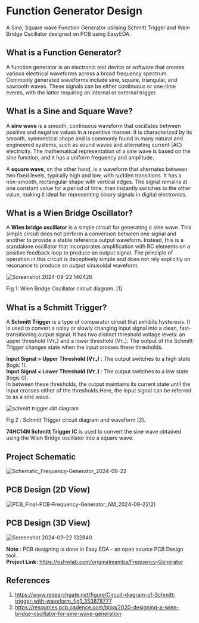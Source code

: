 # Function Generator Design
 A Sine, Square wave Function Generator utilising Schmitt Trigger and Wein Bridge Oscillator designed on PCB using EasyEDA.


## What is a Function Generator?

A function generator is an electronic test device or software that creates various electrical waveforms across a broad frequency spectrum. Commonly generated waveforms include sine, square, triangular, and sawtooth waves. These signals can be either continuous or one-time events, with the latter requiring an internal or external trigger.


## What is a Sine and Square Wave?

A **sine wave** is a smooth, continuous waveform that oscillates between positive and negative values in a repetitive manner. It is characterized by its smooth, symmetrical shape and is commonly found in many natural and engineered systems, such as sound waves and alternating current (AC) electricity. The mathematical representation of a sine wave is based on the sine function, and it has a uniform frequency and amplitude.

 
A **square wave**, on the other hand, is a waveform that alternates between two fixed levels, typically high and low, with sudden transitions. It has a non-smooth, rectangular shape with vertical edges. The signal remains at one constant value for a period of time, then instantly switches to the other value, making it ideal for representing binary signals in digital electronics.


## What is a Wien Bridge Oscillator?
A **Wien bridge oscillator** is a simple circuit for generating a sine wave. This simple circuit does not perform a conversion between one signal and another to provide a stable reference output waveform. Instead, this is a standalone oscillator that incorporates amplification with RC elements on a positive feedback loop to produce an output signal. The principle of operation in this circuit is deceptively simple and does not rely explicitly on resonance to produce an output sinusoidal waveform.

 
![Screenshot 2024-09-22 140426](https://github.com/user-attachments/assets/64d63d09-2e54-4a98-a8b1-750e0152cf65)

Fig 1: Wien Bridge Oscillator circuit diagram. [1]

 
## What is a Schmitt Trigger?

A **Schmitt Trigger** is a type of comparator circuit that exhibits hysteresis. It is used to convert a noisy or slowly changing input signal into a clean, fast-transitioning output signal. It has two distinct threshold voltage levels: an upper threshold (Vᴛ₊) and a lower threshold (Vᴛ₋). The output of the Schmitt Trigger changes state when the input crosses these thresholds.

**Input Signal > Upper Threshold (Vᴛ₊)** : The output switches to a high state (logic 1). <br>
**Input Signal < Lower Threshold (Vᴛ₋)** : The output switches to a low state (logic 0).  <br>
In between these thresholds, the output maintains its current state until the input crosses either of the thresholds.Here, the input signal can be referred to as a sine wave.

 ![schmitt trigger ckt diagram](https://github.com/user-attachments/assets/8e2a4f33-5a75-4362-851d-01346ff10de8)

Fig 2 : Schmitt Trigger circuit diagram and waveform [2].

 
**74HC14N Schmitt Trigger IC** is used to convert the sine wave obtained using the Wien Bridge oscillator into a square wave.

## Project Schematic
![Schematic_Frequency-Generator_2024-09-22](https://github.com/user-attachments/assets/8cbac623-6037-4b5f-83c9-694faaf6be4c)

## PCB Design (2D View)
![PCB_Final-PCB-Frequency-Generator_AM_2024-09-22(2)](https://github.com/user-attachments/assets/342d62d7-2ee5-4d61-a58a-95b608fd033f)

## PCB Design (3D View)
![Screenshot 2024-09-22 132840](https://github.com/user-attachments/assets/aa2c9298-efe7-40fd-aa79-717cdd1f8bb2)


**Note** : PCB designing is done in Easy EDA - an open source PCB Design tool. <br>
**Project Link:** https://oshwlab.com/originalmamba/Frequency-Generator


## References
1. https://www.researchgate.net/figure/Circuit-diagram-of-Schmitt-trigger-with-waveform_fig1_353878777
2. https://resources.pcb.cadence.com/blog/2020-designing-a-wien-bridge-oscillator-for-sine-wave-generation

